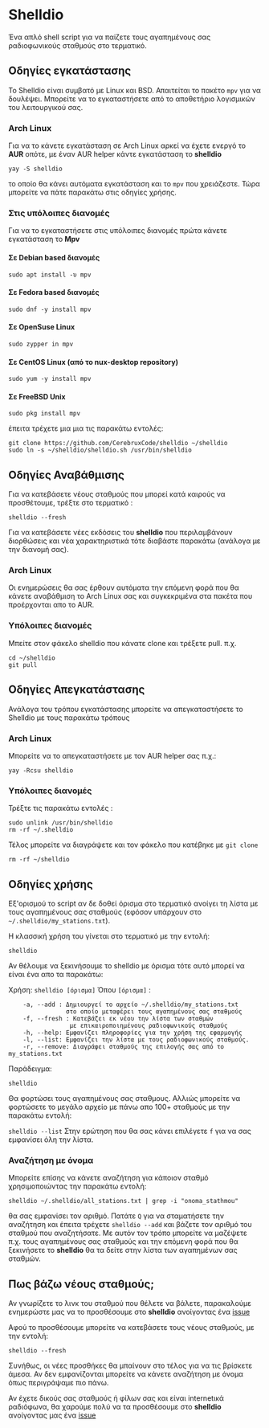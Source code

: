 # Shelldio

Ένα απλό shell script για να παίζετε τους αγαπημένους σας ραδιοφωνικούς σταθμούς στο τερματικό. 

## Οδηγίες εγκατάστασης

Το Shelldio είναι συμβατό με Linux και BSD. Απαιτείται το πακέτο ```mpv``` για να δουλέψει. Μπορείτε να το εγκαταστήσετε από το αποθετήριο λογισμικών του λειτουργικού σας.

### Arch Linux

Για να το κάνετε εγκατάσταση σε Arch Linux αρκεί να έχετε ενεργό το **AUR** οπότε, με έναν AUR helper κάντε εγκατάσταση το  **shelldio** 

```yay -S shelldio```

το οποίο θα κάνει αυτόματα εγκατάσταση και το `mpv` που χρειάζεστε. Τώρα μπορείτε να πάτε παρακάτω στις οδηγίες χρήσης.

### Στις υπόλοιπες διανομές

Για να το εγκαταστήσετε στις υπόλοιπες διανομές πρώτα κάνετε εγκατάσταση το **Mpv**

#### Σε Debian based διανομές

```sudo apt install -υ mpv```

#### Σε Fedora based διανομές

```sudo dnf -y install mpv```

#### Σε OpenSuse Linux

```sudo zypper in mpv```

#### Σε CentOS Linux (από το nux-desktop repository)

```sudo yum -y install mpv```

#### Σε FreeBSD Unix

```sudo pkg install mpv```

έπειτα τρέχετε μια μια τις παρακάτω εντολές:

```
git clone https://github.com/CerebruxCode/shelldio ~/shelldio
sudo ln -s ~/shelldio/shelldio.sh /usr/bin/shelldio
```
## Οδηγίες Αναβάθμισης

Για να κατεβάσετε νέους σταθμούς που μπορεί κατά καιρούς να προσθέτουμε, τρέξτε στο τερματικό :
```
shelldio --fresh
```
Για να κατεβάσετε νέες εκδόσεις του **shelldio** που περιλαμβάνουν διορθώσεις και νέα χαρακτηριστικά τότε διαβάστε παρακάτω (ανάλογα με την διανομή σας).

### Arch Linux

Οι ενημερώσεις θα σας έρθουν αυτόματα την επόμενη φορά που θα κάνετε αναβάθμιση το Arch Linux σας και συγκεκριμένα στα πακέτα που προέρχονται απο το AUR.

### Υπόλοιπες διανομές

Μπείτε στον φάκελο shelldio που κάνατε clone και τρέξετε pull. π.χ. 
```
cd ~/shelldio
git pull
```
## Οδηγίες Απεγκατάστασης

Ανάλογα του τρόπου εγκατάστασης μπορείτε να απεγκαταστήσετε το Shelldio με τους παρακάτω τρόπους

### Arch Linux

Μπορείτε να το απεγκαταστήσετε με τον AUR helper σας π.χ.:
```
yay -Rcsu shelldio
```
### Υπόλοιπες διανομές

Τρέξτε τις παρακάτω εντολές :
```
sudo unlink /usr/bin/shelldio
rm -rf ~/.shelldio
```
Τέλος μπορείτε να διαγράψετε και τον φάκελο που κατέβηκε με `git clone`
```
rm -rf ~/shelldio
```
## Οδηγίες χρήσης

Εξ'ορισμού το script αν δε δοθεί όρισμα στο τερματικό ανοίγει τη λίστα με τους αγαπημένους σας σταθμούς (εφόσον υπάρχουν στο ```~/.shelldio/my_stations.txt```). 

Η κλασσική χρήση του γίνεται στο τερματικό με την εντολή:

`shelldio`

Αν θέλουμε να ξεκινήσουμε το shelldio με όρισμα τότε αυτό μπορεί να είναι ένα απο τα παρακάτω:

Χρήση: `shelldio [όρισμα]`
Όπου `[όρισμα]` :
```
	-a, --add : Δημιουργεί το αρχείο ~/.shelldio/my_stations.txt
				στο οποίο μεταφέρει τους αγαπημένους σας σταθμούς
	-f, --fresh : Κατεβάζει εκ νέου την λίστα των σταθμών 
				 με επικαιροποιημένους ραδιοφωνικούς σταθμούς
	-h, --help: Εμφανίζει πληροφορίες για την χρήση της εφαρμογής
	-l, --list: Εμφανίζει την λίστα με τους ραδιοφωνικούς σταθμούς.
	-r, --remove: Διαγράφει σταθμούς της επιλογής σας από το my_stations.txt
```

Παράδειγμα:
```
shelldio
```
Θα φορτώσει τους αγαπημένους σας σταθμους. Αλλιώς μπορείτε να φορτώσετε το μεγάλο αρχείο με πάνω απο 100+ σταθμούς με την παρακάτω εντολή:

```shelldio --list```
Στην ερώτηση που θα σας κάνει επιλέγετε `f` για να σας εμφανίσει όλη την λίστα.

### Αναζήτηση με όνομα

Μπορείτε επίσης να κάνετε αναζήτηση για κάποιον σταθμό χρησιμοποιώντας την παρακάτω εντολή:
```
shelldio ~/.shelldio/all_stations.txt | grep -i "onoma_stathmou"
```
θα σας εμφανίσει τον αριθμό. Πατάτε `Q` για να σταματήσετε την αναζήτηση και έπειτα τρέχετε ```shelldio --add``` και βάζετε τον αριθμό του σταθμού που αναζητήσατε. Με αυτόν τον τρόπο μπορείτε να μαζέψετε π.χ. τους αγαπημένους σας σταθμούς και την επόμενη φορά που θα ξεκινήσετε το **shelldio** θα τα δείτε στην λίστα των αγαπημένων σας σταθμών.

## Πως βάζω νέους σταθμούς;

Αν γνωρίζετε το λινκ του σταθμού που θέλετε να βάλετε, παρακαλούμε ενημερώστε μας να το προσθέσουμε στο **shelldio** ανοίγοντας ένα [issue](https://github.com/CerebruxCode/shelldio/issues/new)

Αφού το προσθέσουμε μπορείτε να κατεβάσετε τους νέους σταθμούς, με την εντολή:
```
shelldio --fresh
```
Συνήθως, οι νέες προσθήκες θα μπαίνουν στο τέλος για να τις βρίσκετε άμεσα. Αν δεν εμφανίζονται μπορείτε να κάνετε αναζήτηση με όνομα όπως περιγράψαμε πιο πάνω.

Αν έχετε δικούς σας σταθμούς ή φίλων σας και είναι internetικά ραδιόφωνα, θα χαρούμε πολύ να τα προσθέσουμε στο **shelldio** ανοίγοντας μας ένα [issue](https://github.com/CerebruxCode/shelldio/issues/new)
